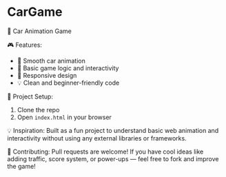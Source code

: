 # CarGame
🚗 Car Animation Game  


🎮 Features:
- 🚗 Smooth car animation
- 🎯 Basic game logic and interactivity
- 📱 Responsive design
- 💡 Clean and beginner-friendly code


📂 Project Setup:
1. Clone the repo
2. Open `index.html` in your browser

💡 Inspiration:
Built as a fun project to understand basic web animation and interactivity without using any external libraries or frameworks.

🙌 Contributing:
Pull requests are welcome! If you have cool ideas like adding traffic, score system, or power-ups — feel free to fork and improve the game!


